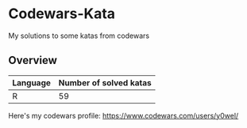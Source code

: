 # Codewars-Kata
My solutions to some katas from codewars

## Overview
|Language|Number of solved katas|
|:---|:---|
|R|59|


Here's my codewars profile: https://www.codewars.com/users/y0wel/
